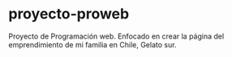 # proyecto-proweb
Proyecto de Programación web.
Enfocado en crear la página del emprendimiento de  mi familia en Chile, Gelato sur.
